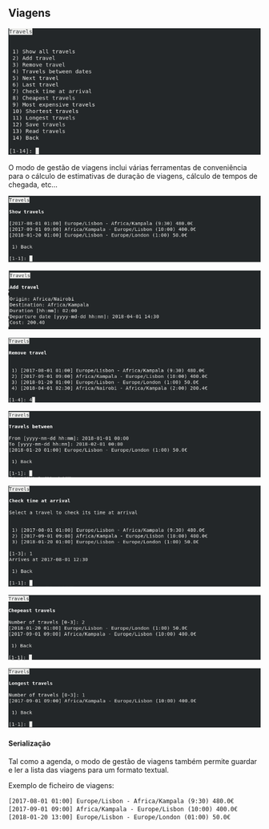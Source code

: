 ## Viagens

![Menu inicial das viagens](img/07-travels.png)

O modo de gestão de viagens inclui várias ferramentas de conveniência para o
cálculo de estimativas de duração de viagens, cálculo de tempos de chegada,
etc...


![Lista de viagens](img/07-travels-show.png)

![Inserção de uma viagem](img/07-travels-add.png)

![Remoção de uma viagem](img/07-travels-remove.png)

![Lista de viagens entre duas datas](img/07-travels-between.png)

![Tempo de chegada de uma viagem](img/07-travels-arrival.png)

![Viagens mais baratas](img/07-travels-cheapest.png)

![Viagens mais longas](img/07-travels-longest.png)


#### Serialização

Tal como a agenda, o modo de gestão de viagens também permite guardar e ler
a lista das viagens para um formato textual.

Exemplo de ficheiro de viagens:

    [2017-08-01 01:00] Europe/Lisbon - Africa/Kampala (9:30) 480.0€
    [2017-09-01 09:00] Africa/Kampala - Europe/Lisbon (10:00) 400.0€
    [2018-01-20 13:00] Europe/Lisbon - Europe/London (01:00) 50.0€
